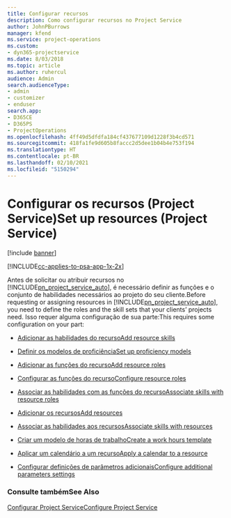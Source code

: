 ```yaml
---
title: Configurar recursos
description: Como configurar recursos no Project Service
author: JohnPBurrows
manager: kfend
ms.service: project-operations
ms.custom:
- dyn365-projectservice
ms.date: 8/03/2018
ms.topic: article
ms.author: ruhercul
audience: Admin
search.audienceType:
- admin
- customizer
- enduser
search.app:
- D365CE
- D365PS
- ProjectOperations
ms.openlocfilehash: 4ff49d5dfdfa184cf437677109d1228f3b4cd571
ms.sourcegitcommit: 418fa1fe9d605b8faccc2d5dee1b04b4e753f194
ms.translationtype: HT
ms.contentlocale: pt-BR
ms.lasthandoff: 02/10/2021
ms.locfileid: "5150294"
---
```

# <a name="set-up-resources-project-service"></a><span data-ttu-id="b7c26-103">Configurar os recursos (Project Service)</span><span class="sxs-lookup"><span data-stu-id="b7c26-103">Set up resources (Project Service)</span></span>

[!include [banner](../includes/psa-now-project-operations.md)]

[!INCLUDE[cc-applies-to-psa-app-1x-2x](../includes/cc-applies-to-psa-app-1x-2x.md)]

<span data-ttu-id="b7c26-104">Antes de solicitar ou atribuir recursos no [!INCLUDE[pn_project_service_auto](../includes/pn-project-service-auto.md)], é necessário definir as funções e o conjunto de habilidades necessários ao projeto do seu cliente.</span><span class="sxs-lookup"><span data-stu-id="b7c26-104">Before requesting or assigning resources in [!INCLUDE[pn_project_service_auto](../includes/pn-project-service-auto.md)], you need to define the roles and the skill sets that your clients’ projects need.</span></span> <span data-ttu-id="b7c26-105">Isso requer alguma configuração de sua parte:</span><span class="sxs-lookup"><span data-stu-id="b7c26-105">This requires some configuration on your part:</span></span>  
  
-   [<span data-ttu-id="b7c26-106">Adicionar as habilidades do recurso</span><span class="sxs-lookup"><span data-stu-id="b7c26-106">Add resource skills</span></span>](../psa/add-resource-skills.md)  
  
-   [<span data-ttu-id="b7c26-107">Definir os modelos de proficiência</span><span class="sxs-lookup"><span data-stu-id="b7c26-107">Set up proficiency models</span></span>](../psa/set-up-proficiency-models.md)  
  
-   [<span data-ttu-id="b7c26-108">Adicionar as funções do recurso</span><span class="sxs-lookup"><span data-stu-id="b7c26-108">Add resource roles</span></span>](../psa/add-resource-roles.md)  
  
-   [<span data-ttu-id="b7c26-109">Configurar as funções do recurso</span><span class="sxs-lookup"><span data-stu-id="b7c26-109">Configure resource roles</span></span>](../psa/configure-resource-roles.md)  
  
-   [<span data-ttu-id="b7c26-110">Associar as habilidades com as funções do recurso</span><span class="sxs-lookup"><span data-stu-id="b7c26-110">Associate skills with resource roles</span></span>](../psa/associate-skills-with-resource-roles.md)  
  
-   [<span data-ttu-id="b7c26-111">Adicionar os recursos</span><span class="sxs-lookup"><span data-stu-id="b7c26-111">Add resources</span></span>](../psa/add-resources.md)  
  
-   [<span data-ttu-id="b7c26-112">Associar as habilidades aos recursos</span><span class="sxs-lookup"><span data-stu-id="b7c26-112">Associate skills with resources</span></span>](../psa/associate-skills-with-resources.md)  
  
-   [<span data-ttu-id="b7c26-113">Criar um modelo de horas de trabalho</span><span class="sxs-lookup"><span data-stu-id="b7c26-113">Create a work hours template</span></span>](../psa/create-work-hours-template.md)  
  
-   [<span data-ttu-id="b7c26-114">Aplicar um calendário a um recurso</span><span class="sxs-lookup"><span data-stu-id="b7c26-114">Apply a calendar to a resource</span></span>](../psa/apply-calendar-resource.md)  
  
-   [<span data-ttu-id="b7c26-115">Configurar definições de parâmetros adicionais</span><span class="sxs-lookup"><span data-stu-id="b7c26-115">Configure additional parameters settings</span></span>](../psa/configure-additional-parameters-settings.md)  
  
### <a name="see-also"></a><span data-ttu-id="b7c26-116">Consulte também</span><span class="sxs-lookup"><span data-stu-id="b7c26-116">See Also</span></span>  
 [<span data-ttu-id="b7c26-117">Configurar Project Service</span><span class="sxs-lookup"><span data-stu-id="b7c26-117">Configure Project Service</span></span>](../psa/configure.md)
